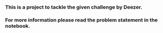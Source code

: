 ### This is a project to tackle the given challenge by Deezer.
### For more information please read the problem statement in the notebook.